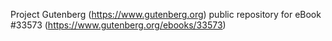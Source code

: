 Project Gutenberg (https://www.gutenberg.org) public repository for eBook #33573 (https://www.gutenberg.org/ebooks/33573)
